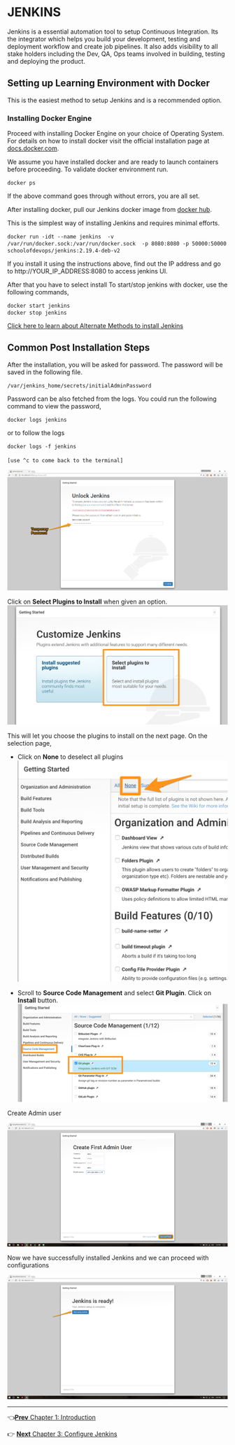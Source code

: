 # JENKINS

Jenkins is a essential automation tool to setup Continuous Integration. Its the integrator which helps you build your development,  testing and deployment  workflow and create job pipelines. It also adds visibility to all stake holders including the Dev, QA, Ops teams involved in building, testing and deploying the product.

## Setting up Learning Environment with Docker
This is the easiest method to setup Jenkins and is a recommended option.  

### Installing Docker Engine

Proceed with installing Docker Engine on your choice of Operating System. For details on how to install docker visit the official installation page at  [docs.docker.com](https://docs.docker.com/engine/installation/).

We assume you have installed docker and are ready to launch containers before proceeding. To validate docker environment run.

```
docker ps
```

If the above command goes through without errors, you are all set.

After installing docker, pull our Jenkins docker image from [docker hub](https://hub.docker.com/_/jenkins/).

This is the simplest way of installing Jenkins and requires minimal efforts.

```
docker run -idt --name jenkins  -v /var/run/docker.sock:/var/run/docker.sock  -p 8080:8080 -p 50000:50000 schoolofdevops/jenkins:2.19.4-deb-v2
```

If you install it using the instructions above, find out the IP address and go to http://YOUR_IP_ADDRESS:8080 to access jenkins UI.

After that you have to select install
To start/stop jenkins with docker, use the following commands,

```
docker start jenkins
docker stop jenkins
```

[Click here to learn about Alternate Methods to install Jenkins ](https://github.com/schoolofdevops/learn-jenkins/blob/master/continuous-delivery/chapters/021_other_ways_to_setup_environment.md)


## Common Post Installation Steps

After the installation, you will be asked for password. The password will be saved in the following file.

```
/var/jenkins_home/secrets/initialAdminPassword
```

Password can be also fetched from the logs. You could run the following command to view the password,

```
docker logs jenkins
```

or to follow the logs

```
docker logs -f jenkins

[use ^c to come back to the terminal]
```

![Unlock Jenkins](images/chap2/Unlock_Jenkins.png)


Click on  **Select Plugins to Install** when given an option.
![Customize Jenkins](images/chap2/customize.png)


This will let you choose the plugins to install on the next page. On the selection page,
  * Click on **None** to deselect all plugins
  ![Select None](images/chap2/select_none.png)

  * Scroll to **Source Code Management** and select **Git Plugin**. Click on **Install** button.
  ![Git Plugin](images/chap2/install_git.png)

Create Admin user

![Admin](images/chap2/Create_Admin.png)

Now we have successfully installed Jenkins and we can proceed with configurations

![Final](images/chap2/Complete_Install.png)




-----
:point_left:[**Prev** Chapter 1: Introduction](https://github.com/schoolofdevops/learn-jenkins/blob/master/continuous-delivery/chapters/010_introduction.md)

:point_right: [**Next** Chapter 3: Configure Jenkins](https://github.com/schoolofdevops/learn-jenkins/blob/master/continuous-delivery/chapters/030_configure_jenkins.md)
